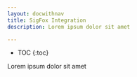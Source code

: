 ```yaml
---
layout: docwithnav
title: SigFox Integration
description: Lorem ipsum dolor sit amet 

---
```


* TOC
{:toc}

Lorem ipsum dolor sit amet